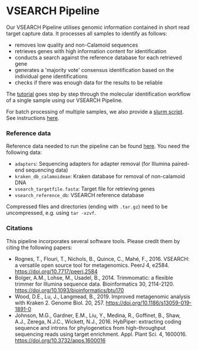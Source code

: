 # VSEARCH Pipeline

Our VSEARCH Pipeline utilises genomic information contained in short read target capture data. It processes all samples to identify as follows:
- removes low quality and non-Calamoid sequences
- retrieves genes with high information content for identification
- conducts a search against the reference database for each retrieved gene
- generates a 'majority vote' consensus identification based on the individual gene identifications
- checks if there was enough data for the results to be reliable

The [tutorial](Tutorial.md) goes step by step through the molecular identification workflow of a single sample using our VSEARCH Pipeline. 

For batch processing of multiple samples, we also provide a [slurm script](vsearch_raw_to_query.sh). See instructions [here](Slurm_Instructions.md).

### Reference data
Reference data needed to run the pipeline can be found [here](https://doi.org/10.5281/zenodo.7733000). You need the following data:
- `adapters`: Sequencing adapters for adapter removal (for Illumina paired-end sequencing data)
- `kraken_db_calamoideae`: Kraken database for removal of non-calamoid DNA
- `vsearch_targetfile.fasta`: Target file for retrieving genes
- `vsearch_reference_db`: VSEARCH reference database  

Compressed files and directories (ending with `.tar.gz`) need to be uncompressed, e.g. using `tar -xzvf`.

### Citations
This pipeline incorporates several software tools. Please credit them by citing the following papers:
- Rognes, T., Flouri, T., Nichols, B., Quince, C., Mahé, F., 2016. VSEARCH: a versatile open source tool for metagenomics. PeerJ 4, e2584. https://doi.org/10.7717/peerj.2584
- Bolger, A.M., Lohse, M., Usadel, B., 2014. Trimmomatic: a flexible trimmer for Illumina sequence data. Bioinformatics 30, 2114-2120. https://doi.org/10.1093/bioinformatics/btu170
- Wood, D.E., Lu, J., Langmead, B., 2019. Improved metagenomic analysis with Kraken 2. Genome Biol. 20, 257. https://doi.org/10.1186/s13059-019-1891-0
- Johnson, M.G., Gardner, E.M., Liu, Y., Medina, R., Goffinet, B., Shaw, A.J., Zerega, N.J.C., Wickett, N.J., 2016. HybPiper: extracting coding sequence and introns for phylogenetics from high-throughput sequencing reads using target enrichment. Appl. Plant Sci. 4, 1600016. https://doi.org/10.3732/apps.1600016
